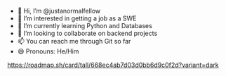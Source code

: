 - 👋 Hi, I’m @justanormalfellow
- 👀 I’m interested in getting a job as a SWE
- 🌱 I’m currently learning Python and Databases
- 💞️ I’m looking to collaborate on backend projects
- 📫 You can reach me through Git so far
- 😄 Pronouns: He/Him

<!---
justanormalfellow/justanormalfellow is a ✨ special ✨ repository because its `README.md` (this file) appears on your GitHub profile.
You can click the Preview link to take a look at your changes.
--->

https://roadmap.sh/card/tall/668ec4ab7d03d0bb6d9c0f2d?variant=dark
